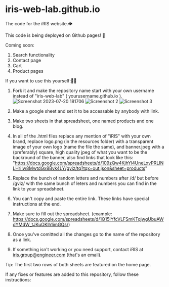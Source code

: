 # iris-web-lab.github.io

The code for the iRIS website.👁️

This code is being deployed on Github pages! 🤩

Coming soon:
1. Search functionality
2. Contact page
3. Cart
4. Product pages

If you want to use this yourself:🧑‍🔧
1. Fork it and make the repository name start with your own username instead of "iris-web-lab" ( yourusername.github.io ).
![Screenshot 2023-07-20 181706](https://github.com/iris-web-lab/iris-web-lab.github.io/assets/82143316/da76eb9f-8e58-4a12-896b-d072e4afcfc6)
![Screenshot 2](https://github.com/iris-web-lab/iris-web-lab.github.io/assets/82143316/29db219c-1562-439e-b31d-e7cf396868f1)
![Screenshot 3](https://github.com/iris-web-lab/iris-web-lab.github.io/assets/82143316/e8af4434-5ad2-43f0-9bbf-c0738e60460a)

2. Make a google sheet and set it to be accessable by anybody with link.
3. Make two sheets in that spreadsheet, one named products and one blog.
4. In all of the .html files replace any mention of "iRIS" with your own brand, replace logo.png (in the resources folder) with a transparent image of your own logo (name the file the same), and banner.jpeg with a (preferably) square, high quality jpeg of what you want to be the backround of the banner, also find links that look like this:
"https://docs.google.com/spreadsheets/d/109zQw4KjhYl4UneLxvPRLINLHriIw8MwtdGx8Bvk4LY/gviz/tq?tqx=out:json&sheet=products"
5. Replace the bunch of random letters and numbers after /d/ but before /gviz/ with the same bunch of leters and numbers you can find in the link to your spreadsheet.
6. You can't copy and paste the entire link. These links have special instructions at the end.
7. Make sure to fill out the spreadsheet. (example: https://docs.google.com/spreadsheets/d/1Q15iYfcVLFSmKTqjwgUbuAWdYMdW_tJKuOKlh1imGQs/)
8. Once you've comitted all the changes go to the name of the repository as a link.

9. If something isn't working or you need support, contact iRIS at iris.group@engineer.com (that's an email).

Tip: The first two rows of both sheets are featured on the home page.

If any fixes or features are added to this repository, follow these instructions:
